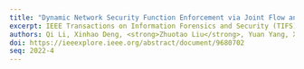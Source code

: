 ```yaml
---
title: "Dynamic Network Security Function Enforcement via Joint Flow and Function Scheduling"
excerpt: IEEE Transactions on Information Forensics and Security (TIFS) 2022
authors: Qi Li, Xinhao Deng, <strong>Zhuotao Liu</strong>, Yuan Yang, Xiaoyue Zou, Qian Wang, Mingwei Xu, Jianping Wu
doi: https://ieeexplore.ieee.org/abstract/document/9680702
seq: 2022-4
---
```

